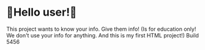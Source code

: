 # 🙏Hello user!👋
This project wants to know your info. Give them info!
(Is for education only! We don't use your info for anything. And this is my first HTML project!)
Build 5456


